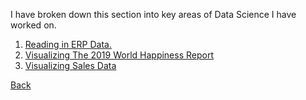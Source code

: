 I have broken down this section into key areas of Data Science I have worked on. 

1. [Reading in ERP Data.](Project2.md) 
2. [Visualizing The 2019 World Happiness Report](HappinessProject.md)
3. [Visualizing Sales Data](SalesDataProject.md)

[Back](index.md)
